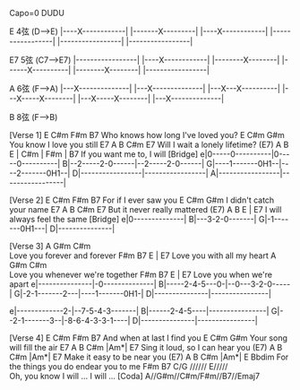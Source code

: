 Capo=0
DUDU

E
     4弦  (D-->E)
|----X------------|
|-------X---------|
|----X------------|
|-----------------|
|-----------------|
|-----------------|

E7
     5弦   (C7-->E7)
|-----------------|
|----X------------|
|--------X--------|
|------X----------|
|--------X--------|
|-----------------|

A
    6弦   (F-->A)
|---X--------------|
|---X--------------|
|---X---X----------|
|---X-----X--------|
|---X-----X--------|
|---X--------------|

B
8弦   (F-->B)


[Verse 1]
    E         C#m        F#m       B7
Who knows how long I've loved you?
    E      C#m      G#m
You know I love you still
E7   A      B      C#m      E7
Will I wait a lonely lifetime?
(E7)    A     B      E | C#m | F#m | B7
If you want me to, I will
[Bridge]
e|0-----0----------|0-----0----------|
B|--2-----2-0------|--2-----2-0------|
G|----1-------0H1--|----2-------0H1--|
D|-----------------|-----------------|
A|-----------------|-----------------|

[Verse 2]
    E    C#m   F#m   B7
For if I ever saw you
E        C#m        G#m
I didn't catch your name
E7     A      B      C#m      E7
But it never really mattered
(E7)    A     B      E | E7
I will always feel the same
[Bridge]
e|0--------------|
B|---3-2-0-------|
G|-1-------0H1---|
D|---------------|

[Verse 3]
A                 G#m     C#m     
Love you forever and forever
F#m           B7   E | E7
Love you with all my heart
A              G#m     C#m   
Love you whenever we're together
F#m          B7   E | E7
Love you when we're apart
e|---------------|-0--------------|
B|-----2-4-5---0-|--0---3-2-0-----|
G|-2-1-------2---|----1-------0H1-|
D|---------------|----------------|

e|-------------2-|--7-5-4-3-------|
B|------2-4-5----|----------------|
G|--2-1-------3--|-8-6-4-3-3-1----|
D|---------------|----------------|

[Verse 4]
    E       C#m    F#m     B7
And when at last I find you
    E         C#m    G#m
Your song will fill the air
E7     A         B      C#m |Am*| E7
Sing it loud, so I can hear you
(E7)   A         B      C#m |Am*| E7
Make it easy to be near you
(E7)   A            B   C#m |Am*| E         Bbdim
For the things you do endear   you   to     me
F#m    B7       C/G //////   E/////  
Oh, you know I will  ... I will ...
[Coda]
A//G#m//C#m/F#m//B7//Emaj7
